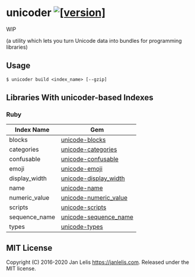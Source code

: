 # unicoder [![[version]](https://badge.fury.io/rb/unicoder.svg)](https://badge.fury.io/rb/unicoder)

WIP

(a utility which lets you turn Unicode data into bundles for programming libraries)

## Usage

```
$ unicoder build <index_name> [--gzip]
```


## Libraries With unicoder-based Indexes

### Ruby

Index Name    | Gem
--------------|----
blocks        | [unicode-blocks](https://github.com/janlelis/unicode-blocks)
categories    | [unicode-categories](https://github.com/janlelis/unicode-categories)
confusable    | [unicode-confusable](https://github.com/janlelis/unicode-confusable)
emoji         | [unicode-emoji](https://github.com/janlelis/unicode-emoji)
display\_width| [unicode-display_width](https://github.com/janlelis/unicode-display_width)
name          | [unicode-name](https://github.com/janlelis/unicode-name)
numeric\_value| [unicode-numeric_value](https://github.com/janlelis/unicode-numeric_value)
scripts       | [unicode-scripts](https://github.com/janlelis/unicode-scripts)
sequence\_name| [unicode-sequence_name](https://github.com/janlelis/unicode-sequence_name)
types         | [unicode-types](https://github.com/janlelis/unicode-types)

## MIT License

Copyright (C) 2016-2020 Jan Lelis <https://janlelis.com>. Released under the MIT license.
